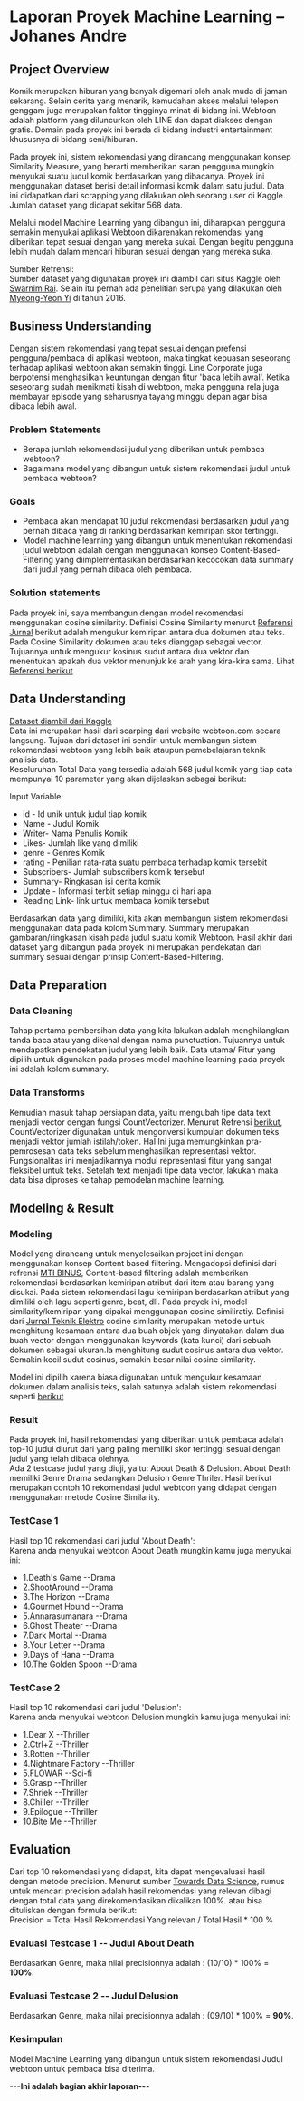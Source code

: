 # Laporan Proyek Machine Learning – Johanes Andre

## Project Overview
Komik merupakan hiburan yang banyak digemari oleh anak muda di jaman sekarang. Selain cerita yang menarik, kemudahan akses melalui telepon genggam juga merupakan faktor tingginya minat di bidang ini. Webtoon adalah platform yang diluncurkan oleh LINE dan dapat diakses dengan gratis. Domain pada proyek ini berada di bidang industri entertainment khususnya di bidang seni/hiburan.

Pada proyek ini, sistem rekomendasi yang dirancang menggunakan konsep Similarity Measure, yang berarti memberikan saran pengguna mungkin menyukai suatu judul komik berdasarkan yang dibacanya. Proyek ini menggunakan dataset berisi detail informasi komik dalam satu judul. Data ini didapatkan dari scrapping yang dilakukan oleh seorang user di Kaggle. Jumlah dataset yang didapat sekitar 568 data.

Melalui model Machine Learning yang dibangun ini, diharapkan pengguna semakin menyukai aplikasi Webtoon dikarenakan rekomendasi yang diberikan tepat sesuai dengan yang mereka sukai. Dengan begitu pengguna lebih mudah dalam mencari hiburan sesuai dengan yang mereka suka.

Sumber Refrensi:\
Sumber dataset yang digunakan proyek ini diambil dari situs Kaggle oleh [Swarnim Rai](https://www.kaggle.com/swarnimrai/webtoon-comics-dataset). Selain itu pernah ada penelitian serupa yang dilakukan oleh [Myeong-Yeon Yi](https://www.researchgate.net/publication/283148540_MBTI-based_Collaborative_Recommendation_System_A_Case_Study_of_Webtoon_Contents) di tahun 2016.


## Business Understanding
Dengan sistem rekomendasi yang tepat sesuai dengan prefensi pengguna/pembaca di aplikasi webtoon, maka tingkat kepuasan seseorang terhadap aplikasi webtoon akan semakin tinggi. Line Corporate juga berpotensi menghasilkan keuntungan dengan fitur 'baca lebih awal'. Ketika seseorang sudah menikmati kisah di webtoon, maka pengguna rela juga membayar episode yang seharusnya tayang minggu depan agar bisa dibaca lebih awal.

### Problem Statements
* Berapa jumlah rekomendasi judul yang diberikan untuk pembaca webtoon?
* Bagaimana model yang dibangun untuk sistem rekomendasi judul untuk pembaca webtoon?

### Goals
* Pembaca akan mendapat 10 judul rekomendasi berdasarkan judul yang pernah dibaca yang di ranking berdasarkan kemiripan skor tertinggi.
* Model machine learning yang dibangun untuk menentukan rekomendasi judul webtoon adalah dengan menggunakan konsep Content-Based-Filtering yang diimplementasikan berdasarkan kecocokan data summary dari judul yang pernah dibaca oleh pembaca.

### Solution statements
Pada proyek ini, saya membangun dengan model rekomendasi menggunakan cosine similarity. Definisi Cosine Similarity menurut [Referensi Jurnal](https://journal.unnes.ac.id/nju/index.php/jte/article/download/10955/6659) berikut adalah mengukur kemiripan antara dua dokumen atau teks. Pada Cosine Similarity dokumen atau teks dianggap sebagai vector. Tujuannya untuk mengukur kosinus sudut antara dua vektor dan menentukan apakah dua vektor menunjuk ke arah yang kira-kira sama. Lihat [Referensi berikut](https://www.sciencedirect.com/topics/computer-science/cosine-similarity)

## Data Understanding
[Dataset diambil dari Kaggle](https://www.kaggle.com/swarnimrai/webtoon-comics-dataset)\
Data ini merupakan hasil dari scarping dari website webtoon.com secara langsung. Tujuan dari dataset ini sendiri untuk membangun sistem rekomendasi webtoon yang lebih baik ataupun pemebelajaran teknik analisis data.\
Keseluruhan Total Data yang tersedia adalah 568 judul komik yang tiap data mempunyai 10 parameter yang akan dijelaskan sebagai berikut:

Input Variable:
* id - Id unik untuk judul tiap komik
* Name - Judul Komik
* Writer- Nama Penulis Komik
* Likes- Jumlah like yang dimiliki
* genre - Genres Komik
* rating - Penilian rata-rata suatu pembaca terhadap komik tersebit
* Subscribers- Jumlah subscribers komik tersebut
* Summary- Ringkasan isi cerita komik
* Update - Informasi terbit setiap minggu di hari apa
* Reading Link- link untuk membaca komik tersebut

Berdasarkan data yang dimiliki, kita akan membangun sistem rekomendasi menggunakan data pada kolom Summary. Summary merupakan gambaran/ringkasan kisah pada judul suatu komik Webtoon. Hasil akhir dari dataset yang dibangun pada proyek ini merupakan pendekatan dari summary sesuai dengan prinsip Content-Based-Filtering.

## Data Preparation
### Data Cleaning
Tahap pertama pembersihan data yang kita lakukan adalah menghilangkan tanda baca atau yang dikenal dengan nama punctuation. Tujuannya untuk mendapatkan pendekatan judul yang lebih baik. Data utama/ Fitur yang dipilih untuk digunakan pada proses model machine learning pada proyek ini adalah kolom summary.

### Data Transforms
Kemudian masuk tahap persiapan data, yaitu mengubah tipe data text menjadi vector dengan fungsi CountVectorizer. Menurut Refrensi [berikut](https://ichi.pro/id/countvectorizer-dengan-python-42072304686163), CountVectorizer digunakan untuk mengonversi kumpulan dokumen teks menjadi vektor jumlah istilah/token. Hal Ini juga memungkinkan pra-pemrosesan data teks sebelum menghasilkan representasi vektor. Fungsionalitas ini menjadikannya modul representasi fitur yang sangat fleksibel untuk teks. Setelah text menjadi tipe data vector, lakukan maka data bisa diproses ke tahap pemodelan machine learning.


## Modeling & Result
### Modeling
Model yang dirancang untuk menyelesaikan project ini dengan menggunakan konsep Content based filtering. Mengadopsi definisi dari refrensi [MTI BINUS](https://mti.binus.ac.id/2020/11/17/sistem-rekomendasi-content-based/), Content-based filtering adalah memberikan rekomendasi berdasarkan kemiripan atribut dari item atau barang yang disukai. Pada sistem rekomendasi lagu kemiripan berdasarkan atribut yang dimiliki oleh lagu seperti genre, beat, dll. Pada proyek ini, model similarity/kemiripan yang dipakai menggunapan cosine similiratiy.  Definisi dari [Jurnal Teknik Elektro](https://journal.unnes.ac.id/nju/index.php/jte/article/view/10955) cosine similarity merupakan metode untuk menghitung kesamaan antara dua buah objek yang dinyatakan dalam dua buah vector dengan menggunakan keywords (kata kunci) dari sebuah dokumen sebagai ukuran.Ia menghitung sudut cosinus antara dua vektor. Semakin kecil sudut cosinus, semakin besar nilai cosine similarity.

Model ini dipilih karena biasa digunakan untuk mengukur kesamaan dokumen dalam analisis teks, salah satunya adalah sistem rekomendasi seperti [berikut](https://towardsdatascience.com/using-cosine-similarity-to-build-a-movie-recommendation-system-ae7f20842599#:~:text=Cosine%20similarity%20is%20a%20metric,the%20items%20are%20100%25%20similar.)

### Result
Pada proyek ini, hasil rekomendasi yang diberikan untuk pembaca adalah top-10 judul diurut dari yang paling memiliki skor tertinggi sesuai dengan judul yang telah dibaca olehnya.\
Ada 2 testcase judul yang diuji, yaitu: About Death & Delusion. About Death memiliki Genre Drama sedangkan Delusion Genre Thriler. Hasil berikut merupakan contoh 10 rekomendasi judul webtoon yang didapat dengan menggunakan metode Cosine Similarity. 

### TestCase 1
Hasil top 10 rekomendasi dari judul 'About Death':\
Karena anda menyukai webtoon  About Death mungkin kamu juga menyukai ini:
- 1.Death's Game	--Drama
- 2.ShootAround	--Drama
- 3.The Horizon	--Drama
- 4.Gourmet Hound	--Drama
- 5.Annarasumanara	--Drama
- 6.Ghost Theater	--Drama
- 7.Dark Mortal	--Drama
- 8.Your Letter	--Drama
- 9.Days of Hana	--Drama
- 10.The Golden Spoon	--Drama

### TestCase 2
Hasil top 10 rekomendasi dari judul 'Delusion':\
Karena anda menyukai webtoon Delusion mungkin kamu juga menyukai ini:
- 1.Dear X	--Thriller
- 2.Ctrl+Z	--Thriller
- 3.Rotten	--Thriller
- 4.Nightmare Factory --Thriller
- 5.FLOWAR	--Sci-fi
- 6.Grasp	--Thriller
- 7.Shriek	--Thriller
- 8.Chiller	--Thriller
- 9.Epilogue	--Thriller
- 10.Bite Me	--Thriller


## Evaluation
Dari top 10 rekomendasi yang didapat, kita dapat mengevaluasi hasil dengan metode precision. Menurut sumber [Towards Data Science](https://towardsdatascience.com/recommendation-systems-models-and-evaluation-84944a84fb8e), rumus untuk mencari precision adalah hasil rekomendasi yang relevan dibagi dengan total data yang direkomendasikan dikalikan 100%. atau bisa dituliskan dengan formula berikut:\
Precision = Total Hasil Rekomendasi Yang relevan / Total Hasil  * 100 %

### Evaluasi Testcase 1 -- Judul About Death
Berdasarkan Genre, maka nilai precisionnya adalah : (10/10) * 100% =  **100%**.

### Evaluasi Testcase 2 -- Judul Delusion
Berdasarkan Genre, maka nilai precisionnya adalah : (09/10) * 100% =  **90%**.

### Kesimpulan
Model Machine Learning yang dibangun untuk sistem rekomendasi Judul webtoon untuk pembaca bisa diterima.

**---Ini adalah bagian akhir laporan---**



